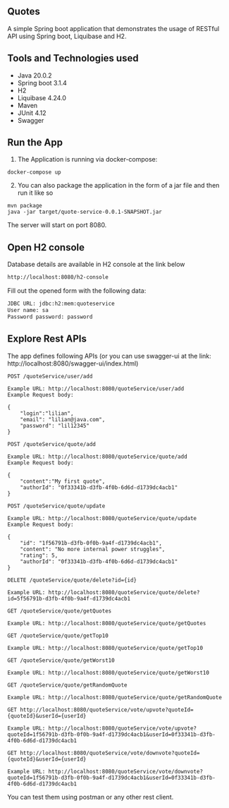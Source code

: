 ## Quotes

A simple Spring boot application that demonstrates the usage of RESTful API using Spring boot, Liquibase and H2.

## Tools and Technologies used

* Java 20.0.2
* Spring boot 3.1.4
* H2
* Liquibase 4.24.0
* Maven
* JUnit 4.12
* Swagger


## Run the App

1. The Application is running via docker-compose:

```docker-compose up```

2. You can also package the application in the form of a jar file and then run it like so 

```
mvn package
java -jar target/quote-service-0.0.1-SNAPSHOT.jar
```

The server will start on port 8080.

## Open H2 console

Database details are available in H2 console at the link below

```bash
http://localhost:8080/h2-console
```

Fill out the opened form with the following data:

```bash
JDBC URL: jdbc:h2:mem:quoteservice
User name: sa
Password password: password
```

## Explore Rest APIs

The app defines following APIs 
(or you can use swagger-ui at the link: http://localhost:8080/swagger-ui/index.html)
```
POST /quoteService/user/add

Example URL: http://localhost:8080/quoteService/user/add
Example Request body:

{
    "login":"lilian",
    "email": "lilian@java.com",
    "password": "lil12345"
}
```
```
POST /quoteService/quote/add

Example URL: http://localhost:8080/quoteService/quote/add
Example Request body:

{
    "content":"My first quote",
    "authorId": "0f33341b-d3fb-4f0b-6d6d-d1739dc4acb1"
}
```
```
POST /quoteService/quote/update

Example URL: http://localhost:8080/quoteService/quote/update
Example Request body:

{
    "id": "1f56791b-d3fb-0f0b-9a4f-d1739dc4acb1",
    "content": "No more internal power struggles",
    "rating": 5,
    "authorId": "0f33341b-d3fb-4f0b-6d6d-d1739dc4acb1"
}
```   
```
DELETE /quoteService/quote/delete?id={id}

Example URL: http://localhost:8080/quoteService/quote/delete?id=5f56791b-d3fb-4f0b-9a4f-d1739dc4acb1
```
```
GET /quoteService/quote/getQuotes

Example URL: http://localhost:8080/quoteService/quote/getQuotes
```
```
GET /quoteService/quote/getTop10

Example URL: http://localhost:8080/quoteService/quote/getTop10
```
```
GET /quoteService/quote/getWorst10

Example URL: http://localhost:8080/quoteService/quote/getWorst10
```
```
GET /quoteService/quote/getRandomQuote

Example URL: http://localhost:8080/quoteService/quote/getRandomQuote
```
```
GET http://localhost:8080/quoteService/vote/upvote?quoteId={quoteId}&userId={userId}

Example URL: http://localhost:8080/quoteService/vote/upvote?quoteId=1f56791b-d3fb-0f0b-9a4f-d1739dc4acb1&userId=0f33341b-d3fb-4f0b-6d6d-d1739dc4acb1
```
```
GET http://localhost:8080/quoteService/vote/downvote?quoteId={quoteId}&userId={userId}

Example URL: http://localhost:8080/quoteService/vote/downvote?quoteId=1f56791b-d3fb-0f0b-9a4f-d1739dc4acb1&userId=0f33341b-d3fb-4f0b-6d6d-d1739dc4acb1
```

You can test them using postman or any other rest client.